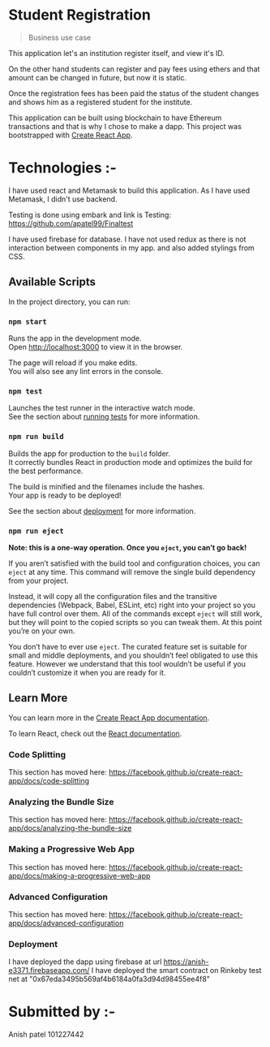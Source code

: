 # Student Registration
> Business use case

This application let's an institution register itself, and view it's ID.

On the other hand students can register and pay fees using ethers and that amount can be changed in future, but now it is static.

Once the registration fees has been paid the status of the student changes and shows him as a registered student for the institute.

This application can be built using blockchain to have Ethereum transactions and that is why I chose to make a dapp. This project was bootstrapped with [Create React App](https://github.com/facebook/create-react-app).


# Technologies :-
I have used react and Metamask to build this application. As I have used Metamask, I didn't use backend.

Testing is done using embark and link is Testing: https://github.com/apatel99/Finaltest

I have used firebase for  database. I have not used redux as there is not interaction between components in my app.
and also added stylings from CSS.


## Available Scripts

In the project directory, you can run:

### `npm start`

Runs the app in the development mode.<br>
Open [http://localhost:3000](http://localhost:3000) to view it in the browser.

The page will reload if you make edits.<br>
You will also see any lint errors in the console.

### `npm test`

Launches the test runner in the interactive watch mode.<br>
See the section about [running tests](https://facebook.github.io/create-react-app/docs/running-tests) for more information.

### `npm run build`

Builds the app for production to the `build` folder.<br>
It correctly bundles React in production mode and optimizes the build for the best performance.

The build is minified and the filenames include the hashes.<br>
Your app is ready to be deployed!

See the section about [deployment](https://facebook.github.io/create-react-app/docs/deployment) for more information.

### `npm run eject`

**Note: this is a one-way operation. Once you `eject`, you can’t go back!**

If you aren’t satisfied with the build tool and configuration choices, you can `eject` at any time. This command will remove the single build dependency from your project.

Instead, it will copy all the configuration files and the transitive dependencies (Webpack, Babel, ESLint, etc) right into your project so you have full control over them. All of the commands except `eject` will still work, but they will point to the copied scripts so you can tweak them. At this point you’re on your own.

You don’t have to ever use `eject`. The curated feature set is suitable for small and middle deployments, and you shouldn’t feel obligated to use this feature. However we understand that this tool wouldn’t be useful if you couldn’t customize it when you are ready for it.

## Learn More

You can learn more in the [Create React App documentation](https://facebook.github.io/create-react-app/docs/getting-started).

To learn React, check out the [React documentation](https://reactjs.org/).

### Code Splitting

This section has moved here: https://facebook.github.io/create-react-app/docs/code-splitting

### Analyzing the Bundle Size

This section has moved here: https://facebook.github.io/create-react-app/docs/analyzing-the-bundle-size

### Making a Progressive Web App

This section has moved here: https://facebook.github.io/create-react-app/docs/making-a-progressive-web-app

### Advanced Configuration

This section has moved here: https://facebook.github.io/create-react-app/docs/advanced-configuration

### Deployment

I have deployed the dapp using firebase at url https://anish-e3371.firebaseapp.com/
I have deployed the smart contract on Rinkeby test net at "0x67eda3495b569af4b6184a0fa3d94d98455ee4f8"

# Submitted by :-

Anish patel
101227442
